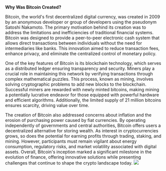 **Why Was Bitcoin Created?**

Bitcoin, the world's first decentralized digital currency, was created in 2009 by an anonymous developer or group of developers using the pseudonym Satoshi Nakamoto. The primary motivation behind its creation was to address the limitations and inefficiencies of traditional financial systems. Bitcoin was designed to provide a peer-to-peer electronic cash system that allows direct transactions between individuals without the need for intermediaries like banks. This innovation aimed to reduce transaction fees, enhance privacy, and eliminate the centralized control of monetary policy.

One of the key features of Bitcoin is its blockchain technology, which serves as a distributed ledger ensuring transparency and security. Miners play a crucial role in maintaining this network by verifying transactions through complex mathematical puzzles. This process, known as mining, involves solving cryptographic problems to add new blocks to the blockchain. Successful miners are rewarded with newly minted bitcoins, making mining a potentially lucrative endeavor for those equipped with powerful hardware and efficient algorithms. Additionally, the limited supply of 21 million bitcoins ensures scarcity, driving value over time.

The creation of Bitcoin also addressed concerns about inflation and the erosion of purchasing power caused by fiat currencies. By operating independently of governments and central authorities, Bitcoin offers users a decentralized alternative for storing wealth. As interest in cryptocurrencies grows, so does the potential for earning profits through trading, staking, and mining. However, participants must remain vigilant about energy consumption, regulatory risks, and market volatility associated with digital assets. Overall, Bitcoin's inception marked a significant milestone in the evolution of finance, offering innovative solutions while presenting challenges that continue to shape the crypto landscape today. ![](https://github.com/user-attachments/assets/3be06921-4469-491d-bd37-5f14c53422b7)